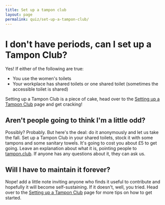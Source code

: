 ```yaml
---
title: Set up a tampon club
layout: page
permalink: quiz/set-up-a-tampon-club/
---
```

# I don't have periods, can I set up a Tampon Club?

Yes! If either of the following are true:

- You use the women's toilets
- Your workplace has shared toilets or one shared toilet (sometimes the accessible toilet is shared)

Setting up a Tampon Club is a piece of cake, head over to the [Setting up a Tampon Club](setting-up) page and get cracking!

## Aren't people going to think I'm a little odd?

Possibly? Probably. But here's the deal: do it anonymously and let us take the fall. Set up a Tampon Club in your shared toilets, stock it with some tampons and some sanitary towels. It's going to cost you about £5 to get going. Leave an explanation about what it is, pointing people to [tampon.club](http://tampon.club). If anyone has any questions about it, they can ask us.

## Will I have to maintain it forever?

Nope! add a little note inviting anyone who finds it useful to contribute and hopefully it will become self-sustaining. If it doesn't, well, you tried. Head over to the [Setting up a Tampon Club](setting-up) page for more tips on how to get started.
